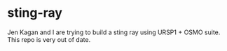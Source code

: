 # sting-ray
Jen Kagan and I are trying to build a sting ray using URSP1 + OSMO suite. This repo is very out of date. 

